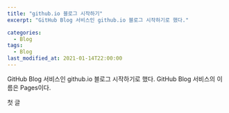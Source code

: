 ```yaml
---
title: "github.io 블로그 시작하기"
excerpt: "GitHub Blog 서비스인 github.io 블로그 시작하기로 했다."

categories:
  - Blog
tags:
  - Blog
last_modified_at: 2021-01-14T22:00:00
---
```


GitHub Blog 서비스인 github.io 블로그 시작하기로 했다.
GitHub Blog 서비스의 이름은 Pages이다.

첫 글
